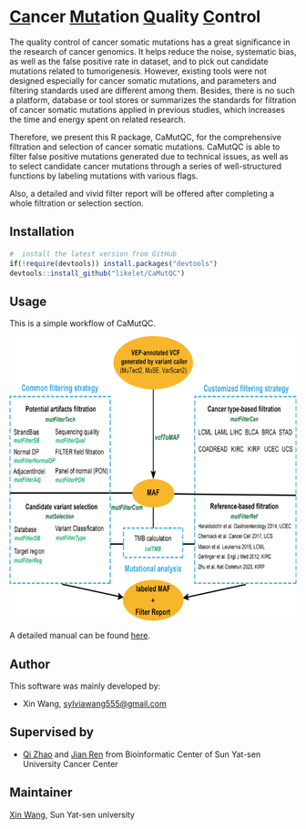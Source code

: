 # [Ca]()ncer [Mut]()ation [Q]()uality [C]()ontrol

The quality control of cancer somatic mutations has a great significance in the research of cancer genomics. It helps reduce the noise, systematic bias, as well as the false positive rate in dataset, and to pick out candidate mutations related to tumorigenesis. However, existing tools were not designed especially for cancer somatic mutations, and parameters and filtering standards used are different among them. Besides, there is no such a platform, database or tool stores or summarizes the standards for filtration of cancer somatic mutations applied in previous studies, which increases the time and energy spent on related research.  

Therefore, we present this R package, CaMutQC, for the comprehensive filtration and selection of cancer somatic mutations. CaMutQC is able to filter false positive mutations generated due to technical issues, as well as to select candidate cancer mutations through a series of well-structured functions by labeling mutations with various flags.

Also, a detailed and vivid filter report will be offered after completing a whole filtration or selection section.

## Installation

```R
#  install the latest version from GitHub
if(!require(devtools)) install.packages("devtools")
devtools::install_github("likelet/CaMutQC")
```

## Usage
This is a simple workflow of CaMutQC.   
<div  align="left">   

<img src="https://github.com/likelet/CaMutQC/blob/WX/vignettes/CaMutQC-workflow.png" height="500" width="700" alt = "CaMutQC framework"/>

</div>

A detailed manual can be found [here](https://seqworld.com/CaMutQC/).

## Author

This software was mainly developed by:

* Xin Wang, sylviawang555@gmail.com

## Supervised by 

* [Qi Zhao](zhaoqi@sysucc.org.cn) and [Jian Ren](renjian@sysucc.org.cn)  from Bioinformatic Center of Sun Yat-sen University Cancer Center 

## Maintainer
[Xin Wang](sylviawang555@gmail.com), Sun Yat-sen university  <br/>
